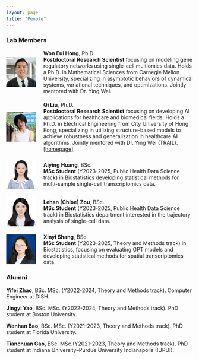 ```yaml
---
layout: page
title: "People"
---
```


### Lab Members

<div style="display: flex; align-items: center; margin-bottom: 20px;">
  <img src="../images/woneuih11.jpg" alt="Won Eui Hong" style="width: 80px; margin-right: 20px;">
  <div>
    <strong>Won Eui Hong</strong>, Ph.D. <br/>
    <strong>Postdoctoral Research Scientist</strong> focusing on modeling gene regulatory networks using single-cell multiomics data. Holds a Ph.D. in Mathematical Sciences from Carnegie Mellon University, specializing in asymptotic behaviors of dynamical systems, variational techniques, and optimizations. Jointly mentored with Dr. Ying Wei. 
  </div>
</div>


<div style="display: flex; align-items: center; margin-bottom: 20px;">
  <img src="../images/qi_liu.jpg" alt="Qi Liu" style="width: 80px; margin-right: 20px;">
  <div>
    <strong>Qi Liu</strong>, Ph.D. <br/>
    <strong>Postdoctoral Research Scientist</strong> focusing on developing AI applications for healthcare and biomedical fields. Holds a Ph.D. in Electrical Engineering from City University of Hong Kong, specializing in utilizing structure-based models to achieve robustness and generalization in healthcare AI algorithms. Jointly mentored with Dr. Ying Wei (TRAIL).
    <a href="https://www.qi-liu.com/" target="_blank">[homepage]</a>
  </div>
</div>


<div style="display: flex; align-items: center; margin-bottom: 20px;">
  <img src="../images/Aiying_Huang.png" alt="Aiying Huang" style="width: 80px; margin-right: 20px;">
  <div>
    <strong>Aiying Huang</strong>, BSc. <br/>
    <strong>MSc Student</strong> (Y2023-2025, Public Health Data Science track) in Biostatistics developing statistical methods for multi-sample single-cell transcriptomics data.
  </div>
</div>

<div style="display: flex; align-items: center; margin-bottom: 20px;">
  <img src="../images/Lehan_Zou.png" alt="Lehan Zou" style="width: 80px; margin-right: 20px;">
  <div>
   <strong>Lehan (Chloe) Zou</strong>, BSc. <br/>
    <strong>MSc Student</strong> (Y2023-2025, Public Health Data Science track) in Biostatistics department interested in the trajectory analysis of single-cell data.
  </div>
</div>


<div style="display: flex; align-items: center; margin-bottom: 20px;">
  <img src="../images/xinyi_shang.jpg" alt="Xinyi Shang" style="width: 80px; margin-right: 20px;">
  <div>
   <strong>Xinyi Shang</strong>, BSc. <br/>
    <strong>MSc Student</strong> (Y2023-2025, Theory and Methods track) in Biostatistics, focusing on evaluating GPT models and developing statistical methods for spatial transcriptomics data.
  </div>
</div>




### Alumni

**Yifei Zhao**, BSc. MSc. (Y2022-2024, Theory and Methods track). Computer Engineer at DISH.<br/>

**Jingyi Yao**, BSc. MSc. (Y2022-2024, Theory and Methods track). PhD student at Boston University.<br/>

**Wenhan Bao**, BSc. MSc. (Y2021-2023, Theory and Methods track). PhD student at Florida University.<br/>

**Tianchuan Gao**, BSc. MSc.(Y2021-2023, Theory and Methods track). PhD student at Indiana University–Purdue University Indianapolis (IUPUI). <br/>
